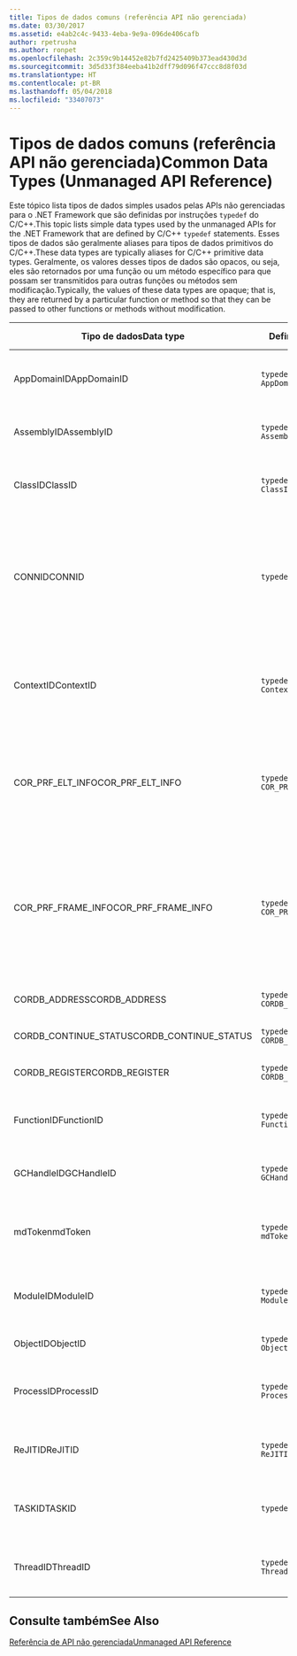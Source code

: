 ```yaml
---
title: Tipos de dados comuns (referência API não gerenciada)
ms.date: 03/30/2017
ms.assetid: e4ab2c4c-9433-4eba-9e9a-096de406cafb
author: rpetrusha
ms.author: ronpet
ms.openlocfilehash: 2c359c9b14452e82b7fd2425409b373ead430d3d
ms.sourcegitcommit: 3d5d33f384eeba41b2dff79d096f47ccc8d8f03d
ms.translationtype: HT
ms.contentlocale: pt-BR
ms.lasthandoff: 05/04/2018
ms.locfileid: "33407073"
---
```

# <a name="common-data-types-unmanaged-api-reference"></a><span data-ttu-id="fe739-102">Tipos de dados comuns (referência API não gerenciada)</span><span class="sxs-lookup"><span data-stu-id="fe739-102">Common Data Types (Unmanaged API Reference)</span></span>
<span data-ttu-id="fe739-103">Este tópico lista tipos de dados simples usados pelas APIs não gerenciadas para o .NET Framework que são definidas por instruções `typedef` do C/C++.</span><span class="sxs-lookup"><span data-stu-id="fe739-103">This topic lists simple data types used by the unmanaged APIs for the .NET Framework that are defined by C/C++ `typedef` statements.</span></span> <span data-ttu-id="fe739-104">Esses tipos de dados são geralmente aliases para tipos de dados primitivos do C/C++.</span><span class="sxs-lookup"><span data-stu-id="fe739-104">These data types are typically aliases for C/C++ primitive data types.</span></span> <span data-ttu-id="fe739-105">Geralmente, os valores desses tipos de dados são opacos, ou seja, eles são retornados por uma função ou um método específico para que possam ser transmitidos para outras funções ou métodos sem modificação.</span><span class="sxs-lookup"><span data-stu-id="fe739-105">Typically, the values of these data types are opaque; that is, they are returned by a particular function or method so that they can be passed to other functions or methods without modification.</span></span>  
  
|<span data-ttu-id="fe739-106">Tipo de dados</span><span class="sxs-lookup"><span data-stu-id="fe739-106">Data type</span></span>|<span data-ttu-id="fe739-107">Definição</span><span class="sxs-lookup"><span data-stu-id="fe739-107">Definition</span></span>|<span data-ttu-id="fe739-108">Definido em</span><span class="sxs-lookup"><span data-stu-id="fe739-108">Defined in</span></span>|<span data-ttu-id="fe739-109">Descrição</span><span class="sxs-lookup"><span data-stu-id="fe739-109">Description</span></span>|  
|---------------|----------------|----------------|-----------------|  
|<span data-ttu-id="fe739-110">AppDomainID</span><span class="sxs-lookup"><span data-stu-id="fe739-110">AppDomainID</span></span>|`typedef UINT_PTR AppDomainID;`|<span data-ttu-id="fe739-111">corprof.h</span><span class="sxs-lookup"><span data-stu-id="fe739-111">corprof.h</span></span>|<span data-ttu-id="fe739-112">O identificador de um domínio de aplicativo.</span><span class="sxs-lookup"><span data-stu-id="fe739-112">The identifier of an application domain.</span></span>|  
|<span data-ttu-id="fe739-113">AssemblyID</span><span class="sxs-lookup"><span data-stu-id="fe739-113">AssemblyID</span></span>|`typedef UINT_PTR AssemblyID;`|<span data-ttu-id="fe739-114">corprof.h</span><span class="sxs-lookup"><span data-stu-id="fe739-114">corprof.h</span></span>|<span data-ttu-id="fe739-115">O identificador de um assembly.</span><span class="sxs-lookup"><span data-stu-id="fe739-115">The identifier of an assembly.</span></span>|  
|<span data-ttu-id="fe739-116">ClassID</span><span class="sxs-lookup"><span data-stu-id="fe739-116">ClassID</span></span>|`typedef UINT_PTR ClassID;`|<span data-ttu-id="fe739-117">corprof.h</span><span class="sxs-lookup"><span data-stu-id="fe739-117">corprof.h</span></span>|<span data-ttu-id="fe739-118">O identificador de uma classe gerenciada.</span><span class="sxs-lookup"><span data-stu-id="fe739-118">The identifier of a managed class.</span></span>|  
|<span data-ttu-id="fe739-119">CONNID</span><span class="sxs-lookup"><span data-stu-id="fe739-119">CONNID</span></span>|`typedef DWORD CONNID;`|<span data-ttu-id="fe739-120">cordebug.h, mscoree.h</span><span class="sxs-lookup"><span data-stu-id="fe739-120">cordebug.h, mscoree.h</span></span>|<span data-ttu-id="fe739-121">O identificador de conexão para um thread que está conectado a uma instância do Microsoft SQL Server.</span><span class="sxs-lookup"><span data-stu-id="fe739-121">The connection identifier for a thread that is connected to an instance of Microsoft SQL Server.</span></span>|  
|<span data-ttu-id="fe739-122">ContextID</span><span class="sxs-lookup"><span data-stu-id="fe739-122">ContextID</span></span>|`typedef UINT_PTR ContextID;`|<span data-ttu-id="fe739-123">corprof.h</span><span class="sxs-lookup"><span data-stu-id="fe739-123">corprof.h</span></span>|<span data-ttu-id="fe739-124">O identificador do contexto associado a um thread gerenciado específico.</span><span class="sxs-lookup"><span data-stu-id="fe739-124">The identifier of the context associated with a particular managed thread.</span></span>|  
|<span data-ttu-id="fe739-125">COR_PRF_ELT_INFO</span><span class="sxs-lookup"><span data-stu-id="fe739-125">COR_PRF_ELT_INFO</span></span>|`typedef UINT_PTR COR_PRF_ELT_INFO;`|<span data-ttu-id="fe739-126">corprof.h</span><span class="sxs-lookup"><span data-stu-id="fe739-126">corprof.h</span></span>|<span data-ttu-id="fe739-127">Um identificador opaco que representa informações sobre um registro de ativação específico.</span><span class="sxs-lookup"><span data-stu-id="fe739-127">An opaque handle that represents information about a particular stack frame.</span></span>|  
|<span data-ttu-id="fe739-128">COR_PRF_FRAME_INFO</span><span class="sxs-lookup"><span data-stu-id="fe739-128">COR_PRF_FRAME_INFO</span></span>|`typedef UINT_PTR COR_PRF_FRAME_INFO;`|<span data-ttu-id="fe739-129">corprof.h</span><span class="sxs-lookup"><span data-stu-id="fe739-129">corprof.h</span></span>|<span data-ttu-id="fe739-130">Um identificador opaco que aponta para um registro de ativação.</span><span class="sxs-lookup"><span data-stu-id="fe739-130">An opaque handle that points to a stack frame.</span></span> <span data-ttu-id="fe739-131">Ele é válido somente durante o retorno de chamada para o qual é transmitido.</span><span class="sxs-lookup"><span data-stu-id="fe739-131">It is valid only during the callback to which it is passed.</span></span>|  
|<span data-ttu-id="fe739-132">CORDB_ADDRESS</span><span class="sxs-lookup"><span data-stu-id="fe739-132">CORDB_ADDRESS</span></span>|`typedef ULONG64 CORDB_ADDRESS;`|<span data-ttu-id="fe739-133">cordebug.h</span><span class="sxs-lookup"><span data-stu-id="fe739-133">cordebug.h</span></span>|<span data-ttu-id="fe739-134">Um endereço na memória.</span><span class="sxs-lookup"><span data-stu-id="fe739-134">An address in memory.</span></span>|  
|<span data-ttu-id="fe739-135">CORDB_CONTINUE_STATUS</span><span class="sxs-lookup"><span data-stu-id="fe739-135">CORDB_CONTINUE_STATUS</span></span>|`typedef DWORD CORDB_CONTINUE_STATUS;`|<span data-ttu-id="fe739-136">cordebug.h</span><span class="sxs-lookup"><span data-stu-id="fe739-136">cordebug.h</span></span>|<span data-ttu-id="fe739-137">O status de continuação.</span><span class="sxs-lookup"><span data-stu-id="fe739-137">The continuation status.</span></span>|  
|<span data-ttu-id="fe739-138">CORDB_REGISTER</span><span class="sxs-lookup"><span data-stu-id="fe739-138">CORDB_REGISTER</span></span>|`typedef ULONG64 CORDB_REGISTER;`|<span data-ttu-id="fe739-139">cordebug.h</span><span class="sxs-lookup"><span data-stu-id="fe739-139">cordebug.h</span></span>|<span data-ttu-id="fe739-140">O valor de um registro da CPU.</span><span class="sxs-lookup"><span data-stu-id="fe739-140">The value of a CPU register.</span></span>|  
|<span data-ttu-id="fe739-141">FunctionID</span><span class="sxs-lookup"><span data-stu-id="fe739-141">FunctionID</span></span>|`typedef UINT_PTR FunctionID;`|<span data-ttu-id="fe739-142">corprof.h</span><span class="sxs-lookup"><span data-stu-id="fe739-142">corprof.h</span></span>|<span data-ttu-id="fe739-143">O identificador de uma função ou um método.</span><span class="sxs-lookup"><span data-stu-id="fe739-143">The identifier of a function or method.</span></span>|  
|<span data-ttu-id="fe739-144">GCHandleID</span><span class="sxs-lookup"><span data-stu-id="fe739-144">GCHandleID</span></span>|`typedef UINT_PTR GCHandleID;`|<span data-ttu-id="fe739-145">corprof.h</span><span class="sxs-lookup"><span data-stu-id="fe739-145">corprof.h</span></span>|<span data-ttu-id="fe739-146">Um identificador da coleta de lixo.</span><span class="sxs-lookup"><span data-stu-id="fe739-146">A garbage collection handle.</span></span>|  
|<span data-ttu-id="fe739-147">mdToken</span><span class="sxs-lookup"><span data-stu-id="fe739-147">mdToken</span></span>|`typedef UINT32 mdToken;`|<span data-ttu-id="fe739-148">corprof.h</span><span class="sxs-lookup"><span data-stu-id="fe739-148">corprof.h</span></span>|<span data-ttu-id="fe739-149">Um token de metadados (uma linha em uma tabela de metadados).</span><span class="sxs-lookup"><span data-stu-id="fe739-149">A   metadata token (a row in a metadata table).</span></span>|  
|<span data-ttu-id="fe739-150">ModuleID</span><span class="sxs-lookup"><span data-stu-id="fe739-150">ModuleID</span></span>|`typedef UINT_PTR ModuleID;`|<span data-ttu-id="fe739-151">corprof.h</span><span class="sxs-lookup"><span data-stu-id="fe739-151">corprof.h</span></span>|<span data-ttu-id="fe739-152">O identificador de um módulo de assembly.</span><span class="sxs-lookup"><span data-stu-id="fe739-152">The identifier of an assembly module.</span></span>|  
|<span data-ttu-id="fe739-153">ObjectID</span><span class="sxs-lookup"><span data-stu-id="fe739-153">ObjectID</span></span>|`typedef UINT_PTR ObjectID;`|<span data-ttu-id="fe739-154">corprof.h</span><span class="sxs-lookup"><span data-stu-id="fe739-154">corprof.h</span></span>|<span data-ttu-id="fe739-155">O identificador de um objeto.</span><span class="sxs-lookup"><span data-stu-id="fe739-155">The identifier of an object.</span></span>|  
|<span data-ttu-id="fe739-156">ProcessID</span><span class="sxs-lookup"><span data-stu-id="fe739-156">ProcessID</span></span>|`typedef UINT_PTR ProcessID;`|<span data-ttu-id="fe739-157">corprof.h</span><span class="sxs-lookup"><span data-stu-id="fe739-157">corprof.h</span></span>|<span data-ttu-id="fe739-158">O identificador de um processo gerenciado.</span><span class="sxs-lookup"><span data-stu-id="fe739-158">The identifier of a managed process.</span></span>|  
|<span data-ttu-id="fe739-159">ReJITID</span><span class="sxs-lookup"><span data-stu-id="fe739-159">ReJITID</span></span>|`typedef UINT_PTR ReJITID;`|<span data-ttu-id="fe739-160">corprof.h</span><span class="sxs-lookup"><span data-stu-id="fe739-160">corprof.h</span></span>|<span data-ttu-id="fe739-161">O identificador de uma função com compilação JIT.</span><span class="sxs-lookup"><span data-stu-id="fe739-161">The identifier of a jitted function.</span></span>|  
|<span data-ttu-id="fe739-162">TASKID</span><span class="sxs-lookup"><span data-stu-id="fe739-162">TASKID</span></span>|`typedef UINT64 TASKID;`|<span data-ttu-id="fe739-163">cordebug.h, mscoree.h</span><span class="sxs-lookup"><span data-stu-id="fe739-163">cordebug.h, mscoree.h</span></span>|<span data-ttu-id="fe739-164">O identificador de um [ICLRTask](../../../docs/framework/unmanaged-api/hosting/iclrtask-interface.md) instância.</span><span class="sxs-lookup"><span data-stu-id="fe739-164">The identifier of an [ICLRTask](../../../docs/framework/unmanaged-api/hosting/iclrtask-interface.md) instance.</span></span>|  
|<span data-ttu-id="fe739-165">ThreadID</span><span class="sxs-lookup"><span data-stu-id="fe739-165">ThreadID</span></span>|`typedef UINT_PTR ThreadID;`|<span data-ttu-id="fe739-166">corprof.h</span><span class="sxs-lookup"><span data-stu-id="fe739-166">corprof.h</span></span>|<span data-ttu-id="fe739-167">O identificador de um thread gerenciado.</span><span class="sxs-lookup"><span data-stu-id="fe739-167">The identifier of a managed thread.</span></span>|  
  
## <a name="see-also"></a><span data-ttu-id="fe739-168">Consulte também</span><span class="sxs-lookup"><span data-stu-id="fe739-168">See Also</span></span>  
 [<span data-ttu-id="fe739-169">Referência de API não gerenciada</span><span class="sxs-lookup"><span data-stu-id="fe739-169">Unmanaged API Reference</span></span>](../../../docs/framework/unmanaged-api/index.md)
